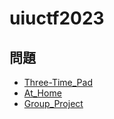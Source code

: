 # uiuctf2023
## 問題
* [Three-Time_Pad](./Three-Time_Pad/README.md)
* [At_Home](./At_Home/README.md)
* [Group_Project](./Group_Project/README.md)
